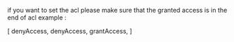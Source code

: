 if you want to set the acl please make sure that the granted access is in the end of acl example :

[
denyAccess,
denyAccess,
grantAccess,
]
